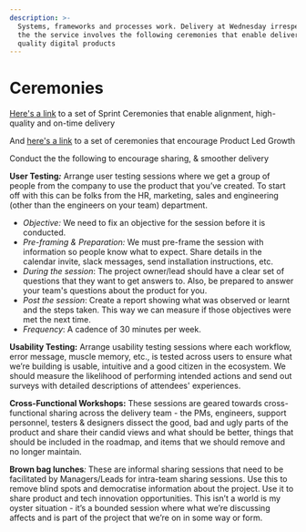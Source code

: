 ```yaml
---
description: >-
  Systems, frameworks and processes work. Delivery at Wednesday irrespective of
  the the service involves the following ceremonies that enable delivery of high
  quality digital products
---
```


# Ceremonies

[Here's a link](https://playbook.wednesday.is/services-what-we-do/launch-startups-and-early-stage-companies#ceremonies-1) to a set of Sprint Ceremonies that enable alignment, high-quality and on-time delivery

And [here's a link](https://playbook.wednesday.is/services-what-we-do/amplify-scaleups-and-hyper-growth-companies#product-led-growth-1) to a set of ceremonies that encourage Product Led Growth

Conduct the the following to encourage sharing, & smoother delivery

**User Testing**_**:**_ Arrange user testing sessions where we get a group of people from the company to use the product that you’ve created. To start off with this can be folks from the HR, marketing, sales and engineering (other than the engineers on your team) department.

* _Objective:_ We need to fix an objective for the session before it is conducted.
* _Pre-framing & Preparation:_ We must pre-frame the session with information so people know what to expect. Share details in the calendar invite, slack messages, send installation instructions, etc.
* _During the session_: The project owner/lead should have a clear set of questions that they want to get answers to. Also, be prepared to answer your team's questions about the product for you.
* _Post the session_: Create a report showing what was observed or learnt and the steps taken. This way we can measure if those objectives were met the next time.
* _Frequency_: A cadence of 30 minutes per week.

**Usability Testing:** Arrange usability testing sessions where each workflow, error message, muscle memory, etc., is tested across users to ensure what we’re building is usable, intuitive and a good citizen in the ecosystem. We should measure the likelihood of performing intended actions and send out surveys with detailed descriptions of attendees' experiences.

**Cross-Functional Workshops:** These sessions are geared towards cross-functional sharing across the delivery team - the PMs, engineers, support personnel, testers & designers dissect the good, bad and ugly parts of the product and share their candid views and what should be better, things that should be included in the roadmap, and items that we should remove and no longer maintain.

**Brown bag lunches**_:_ These are informal sharing sessions that need to be facilitated by Managers/Leads for intra-team sharing sessions. Use this to remove blind spots and democratise information about the project. Use it to share product and tech innovation opportunities. This isn’t a world is my oyster situation - it’s a bounded session where what we’re discussing affects and is part of the project that we’re on in some way or form.

